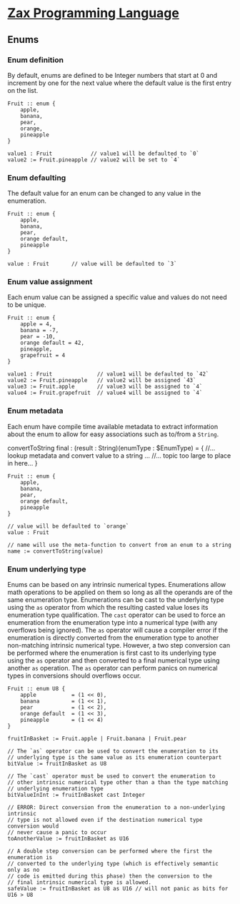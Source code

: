 
# [Zax Programming Language](index.md)

## Enums

### Enum definition

By default, enums are defined to be Integer numbers that start at 0 and increment by one for the next value where the default value is the first entry on the list.

````zax
Fruit :: enum {
    apple,
    banana,
    pear,
    orange,
    pineapple
}

value1 : Fruit            // value1 will be defaulted to `0`
value2 := Fruit.pineapple // value2 will be set to `4`
````

### Enum defaulting

The default value for an enum can be changed to any value in the enumeration.

````zax
Fruit :: enum {
    apple,
    banana,
    pear,
    orange default,
    pineapple
}

value : Fruit       // value will be defaulted to `3`
````


### Enum value assignment

Each enum value can be assigned a specific value and values do not need to be unique.

````zax
Fruit :: enum {
    apple = 4,
    banana = -7,
    pear = -10,
    orange default = 42,
    pineapple,
    grapefruit = 4
}

value1 : Fruit              // value1 will be defaulted to `42`
value2 := Fruit.pineapple   // value2 will be assigned `43`
value3 := Fruit.apple       // value3 will be assigned to `4`
value4 := Fruit.grapefruit  // value4 will be assigned to `4`
````

### Enum metadata

Each enum have compile time available metadata to extract information about the enum to allow for easy associations such as to/from a `String`.

convertToString final : (result : String)(enumType : $EnumType) = {
    //... lookup metadata and convert value to a string ...
    //... topic too large to place in here...
}

````zax
Fruit :: enum {
    apple,
    banana,
    pear,
    orange default,
    pineapple
}

// value will be defaulted to `orange`
value : Fruit

// name will use the meta-function to convert from an enum to a string
name := convertToString(value)
````

### Enum underlying type

Enums can be based on any intrinsic numerical types. Enumerations allow math operations to be applied on them so long as all the operands are of the same enumeration type. Enumerations can be cast to the underlying type using the `as` operator from which the resulting casted value loses its enumeration type qualification. The `cast` operator can be used to force an enumeration from the enumeration type into a numerical type (with any overflows being ignored). The `as` operator will cause a compiler error if the enumeration is directly converted from the enumeration type to another non-matching intrinsic numerical type. However, a two step conversion can be performed where the enumeration is first cast to its underlying type using the `as` operator and then converted to a final numerical type using another `as` operation. The `as` operator can perform panics on numerical types in conversions should overflows occur.

````zax
Fruit :: enum U8 {
    apple           = (1 << 0),
    banana          = (1 << 1),
    pear            = (1 << 2),
    orange default  = (1 << 3),
    pineapple       = (1 << 4)
}

fruitInBasket := Fruit.apple | Fruit.banana | Fruit.pear

// The `as` operator can be used to convert the enumeration to its
// underlying type is the same value as its enumeration counterpart
bitValue := fruitInBasket as U8

// The `cast` operator must be used to convert the enumeration to
// other intrinsic numerical type other than a than the type matching
// underlying enumeration type
bitValueInInt := fruitInBasket cast Integer

// ERROR: Direct conversion from the enumeration to a non-underlying intrinsic
// type is not allowed even if the destination numerical type conversion would
// never cause a panic to occur
toAnotherValue := fruitInBasket as U16

// A double step conversion can be performed where the first the enumeration is
// converted to the underlying type (which is effectively semantic only as no
// code is emitted during this phase) then the conversion to the
// final intrinsic numerical type is allowed.
safeValue := fruitInBasket as U8 as U16 // will not panic as bits for U16 > U8
````
